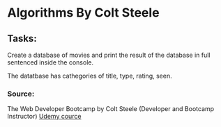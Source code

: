 # Algorithms By Colt Steele


## Tasks:

Create a database of movies and print the result of the database in full sentenced inside the console.

The datatbase has cathegories of title, type, rating, seen.

### Source:

The Web Developer Bootcamp by 
Colt Steele (Developer and Bootcamp Instructor)
[Udemy cource](https://www.udemy.com/the-web-developer-bootcamp/learn/v4/overview)
